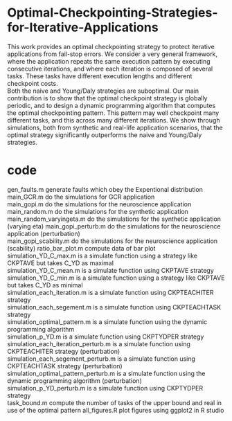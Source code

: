 # Optimal-Checkpointing-Strategies-for-Iterative-Applications
This work provides an optimal checkpointing strategy to protect iterative applications from fail-stop errors.
We consider a very general framework, where the application repeats the same execution pattern by executing consecutive iterations, and where each iteration is composed of several tasks.
These tasks have different execution lengths and different checkpoint costs.  
Both the naive and Young/Daly strategies are suboptimal.
Our main contribution is to show that the optimal checkpoint strategy is globally periodic, and to design a dynamic programming algorithm that computes the optimal checkpointing pattern. This pattern may well checkpoint many different tasks, and this across many different iterations. We show through simulations, both from synthetic and real-life application scenarios, that the optimal strategy significantly outperforms the naive and Young/Daly strategies.

# code
gen_faults.m generate faults which obey the Expentional distribution    
main_GCR.m do the simulations for GCR application  
main_gopi.m do the simulations for the neuroscience application  
main_random.m do the simulations for the synthetic application  
main_random_varyingeta.m do the simulations for the synthetic application (varying eta)
main_gopi_perturb.m do the simulations for the neuroscience application (perturbation)  
main_gopi_scability.m do the simulations for the neuroscience application (scability) 
ratio_bar_plot.m compute data of bar plot
simulation_YD_C_max.m is a simulate function using a strategy like CKPTAVE but takes C_YD as maximal   
simulation_YD_C_mean.m is a simulate function using CKPTAVE strategy    
simulation_YD_C_min.m is a simulate function using a strategy like CKPTAVE but takes C_YD as minimal   
simulation_each_iteration.m is a simulate function using CKPTEACHITER strategy      
simulation_each_segement.m is a simulate function using CKPTEACHTASK strategy     
simulation_optimal_pattern.m is a simulate function using the dynamic programming algorithm  
simulation_p_YD.m is a simulate function using CKPTYDPER strategy   
simulation_each_iteration_perturb.m is a simulate function using CKPTEACHITER strategy (perturbation)    
simulation_each_segement_perturb.m is a simulate function using CKPTEACHTASK strategy (perturbation)    
simulation_optimal_pattern_perturb.m is a simulate function using the dynamic programming algorithm (perturbation)  
simulation_p_YD_perturb.m is a simulate function using CKPTYDPER strategy   
task_bound.m compute the number of tasks of the upper bound and real in use of the optimal pattern
all_figures.R plot figures using ggplot2 in R studio      



